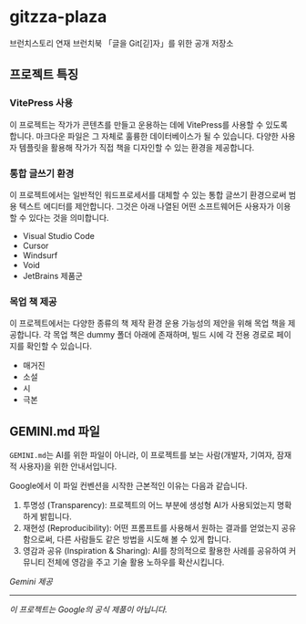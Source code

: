 # gitzza-plaza

브런치스토리 연재 브런치북 「글을 Git[긷]자」를 위한 공개 저장소

## 프로젝트 특징

### VitePress 사용

이 프로젝트는 작가가 콘텐츠를 만들고 운용하는 데에 VitePress를 사용할 수 있도록 합니다. 마크다운 파일은 그 자체로 훌륭한 데이터베이스가 될 수 있습니다. 다양한 사용자 템플릿을 활용해 작가가 직접 책을 디자인할 수 있는 환경을 제공합니다.

### 통합 글쓰기 환경

이 프로젝트에서는 일반적인 워드프로세서를 대체할 수 있는 통합 글쓰기 환경으로써 범용 텍스트 에디터를 제안합니다. 그것은 아래 나열된 어떤 소프트웨어든 사용자가 이용할 수 있다는 것을 의미합니다.

- Visual Studio Code
- Cursor
- Windsurf
- Void
- JetBrains 제품군

### 목업 책 제공

이 프로젝트에서는 다양한 종류의 책 제작 환경 운용 가능성의 제안을 위해 목업 책을 제공합니다. 각 목업 책은 dummy 폴더 아래에 존재하며, 빌드 시에 각 전용 경로로 페이지를 확인할 수 있습니다.

- 매거진
- 소설
- 시
- 극본

## GEMINI.md 파일

`GEMINI.md`는 AI를 위한 파일이 아니라, 이 프로젝트를 보는 사람(개발자, 기여자, 잠재적 사용자)을 위한 안내서입니다.

Google에서 이 파일 컨벤션을 시작한 근본적인 이유는 다음과 같습니다.

1. 투명성 (Transparency): 프로젝트의 어느 부분에 생성형 AI가 사용되었는지 명확하게 밝힙니다.
2. 재현성 (Reproducibility): 어떤 프롬프트를 사용해서 원하는 결과를 얻었는지 공유함으로써, 다른 사람들도 같은 방법을 시도해 볼 수 있게 합니다.
3. 영감과 공유 (Inspiration & Sharing): AI를 창의적으로 활용한 사례를 공유하여 커뮤니티 전체에 영감을 주고 기술 활용 노하우를 확산시킵니다.

*Gemini 제공*

---

*이 프로젝트는 Google의 공식 제품이 아닙니다.*